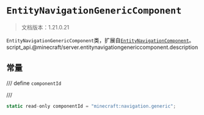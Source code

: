 # `EntityNavigationGenericComponent`

> 文档版本：1.21.0.21

`EntityNavigationGenericComponent`类，扩展自[`EntityNavigationComponent`](./entitynavigationcomponent.md)。script_api.@minecraft/server.entitynavigationgenericcomponent.description

## 常量

/// define
`componentId`


///

```js
static read-only componentId = "minecraft:navigation.generic";
```

